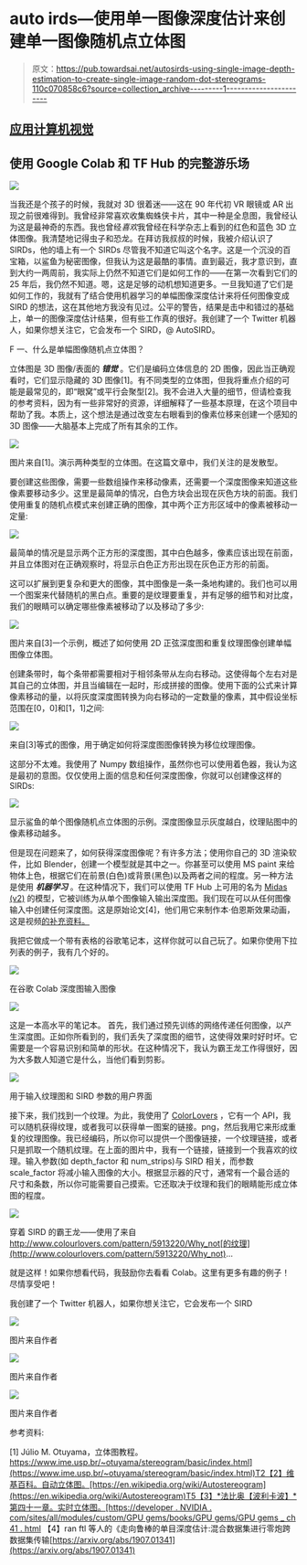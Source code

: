 # auto irds—使用单一图像深度估计来创建单一图像随机点立体图

> 原文：<https://pub.towardsai.net/autosirds-using-single-image-depth-estimation-to-create-single-image-random-dot-stereograms-110c070858c6?source=collection_archive---------1----------------------->

## [应用计算机视觉](https://towardsai.net/p/category/computer-vision)

## 使用 Google Colab 和 TF Hub 的完整游乐场

![](img/f4c9d8dd493f7ace20b5aaf600632b10.png)

当我还是个孩子的时候，我就对 3D 很着迷——这在 90 年代初 VR 眼镜或 AR 出现之前很难得到。我曾经非常喜欢收集蜘蛛侠卡片，其中一种是全息图，我曾经认为这是最神奇的东西。我也曾经*喜欢*我曾经在科学杂志上看到的红色和蓝色 3D 立体图像。我清楚地记得虫子和恐龙。在拜访我叔叔的时候，我被介绍认识了 SIRDs，他的墙上有一个 SIRDs 尽管我不知道它叫这个名字。这是一个沉没的百宝箱，以鲨鱼为秘密图像，但我认为这是最酷的事情。直到最近，我才意识到，直到大约一两周前，我实际上仍然不知道它们是如何工作的——在第一次看到它们的 25 年后，我仍然不知道。嗯，这是足够的动机想知道更多。一旦我知道了它们是如何工作的，我就有了结合使用机器学习的单幅图像深度估计来将任何图像变成 SIRD 的想法，这在其他地方我没有见过。公平的警告，结果是击中和错过的基础上，单一的图像深度估计结果，但有些工作真的很好。我创建了一个 Twitter 机器人，如果你想关注它，它会发布一个 SIRD，@ AutoSIRD。

F 一、什么是单幅图像随机点立体图？

立体图是 3D 图像/表面的 ***错觉*** 。它们是编码立体信息的 2D 图像，因此当正确观看时，它们显示隐藏的 3D 图像[1]。有不同类型的立体图，但我将重点介绍的可能是最常见的，即“眼窝”或平行会聚型[2]。我不会进入大量的细节，但请检查我的参考资料，因为有一些非常好的资源，详细解释了一些基本原理，在这个项目中帮助了我。本质上，这个想法是通过改变左右眼看到的像素位移来创建一个感知的 3D 图像——大脑基本上完成了所有其余的工作。

![](img/97ab5c1826a797ce7f8b90f40866f218.png)

图片来自[1]。演示两种类型的立体图。在这篇文章中，我们关注的是发散型。

要创建这些图像，需要一些数组操作来移动像素，还需要一个深度图像来知道这些像素要移动多少。这里是最简单的情况，白色方块会出现在灰色方块的前面。我们使用重复的随机点模式来创建正确的图像，其中两个正方形区域中的像素被移动一定量:

![](img/b05d66c2dac9be50a6ee6da767951d03.png)

最简单的情况是显示两个正方形的深度图，其中白色越多，像素应该出现在前面，并且立体图对在正确观察时，将显示白色正方形出现在灰色正方形的前面。

这可以扩展到更复杂和更大的图像，其中图像是一条一条地构建的。我们也可以用一个图案来代替随机的黑白点。重要的是纹理要重复，并有足够的细节和对比度，我们的眼睛可以确定哪些像素被移动了以及移动了多少:

![](img/45f7610f4dbc48e9a1702fc7f701b98e.png)

图片来自[3]一个示例，概述了如何使用 2D 正弦深度图和重复纹理图像创建单幅图像立体图。

创建条带时，每个条带都需要相对于相邻条带从左向右移动。这使得每个左右对是其自己的立体图，并且当编辑在一起时，形成拼接的图像。使用下面的公式来计算像素移动的量，以将灰度深度图转换为向右移动的一定数量的像素，其中假设坐标范围在[0，0]和[1，1]之间:

![](img/5a63cb6065df9bf704986729bdc4743a.png)

来自[3]等式的图像，用于确定如何将深度图图像转换为移位纹理图像。

这部分不太难。我使用了 Numpy 数组操作，虽然你也可以使用着色器，我认为这是最初的意图。仅仅使用上面的信息和任何深度图像，你就可以创建像这样的 SIRDs:

![](img/220f3baa45befa3e15f0e68e3fd24e47.png)

显示鲨鱼的单个图像随机点立体图的示例。深度图像显示灰度越白，纹理贴图中的像素移动越多。

但是现在问题来了，如何获得深度图像呢？有许多方法；使用你自己的 3D 渲染软件，比如 Blender，创建一个模型就是其中之一。你甚至可以使用 MS paint 来给物体上色，根据它们在前景(白色)或背景(黑色)以及两者之间的程度。另一种方法是使用 ***机器学习*** 。在这种情况下，我们可以使用 TF Hub 上可用的名为 [Midas (v2)](https://hub.tensorflow.google.cn/intel/midas/v2/2) 的模型，它被训练为从单个图像输入输出深度图。我们现在可以从任何图像输入中创建任何深度图。这是原始论文[4]，他们用它来制作本·伯恩斯效果动画，这是视频[的补充资料。](https://www.youtube.com/watch?v=3JroOSnBuAk)

我把它做成一个带有表格的谷歌笔记本，这样你就可以自己玩了。如果你使用下拉列表的例子，我有几个好的。

![](img/ef0aa76c37df24569f313dd72ddd8c8f.png)

在谷歌 Colab 深度图输入图像

![](img/552a69ce327bffb3b4e25f43edf93c74.png)

这是一本高水平的笔记本。
首先，我们通过预先训练的网络传递任何图像，以产生深度图。正如你所看到的，我们丢失了深度图的细节，这使得效果时好时坏。它需要是一个容易识别和简单的形状。在这种情况下，我认为霸王龙工作得很好，因为大多数人知道它是什么，当他们看到剪影。

![](img/897b831d69732f5f2045944b73f25e49.png)

用于输入纹理图和 SIRD 参数的用户界面

接下来，我们找到一个纹理。为此，我使用了 [ColorLovers](https://www.colourlovers.com/) ，它有一个 API，我可以随机获得纹理，或者我可以获得单一图案的链接。png，然后我用它来形成重复的纹理图像。我已经编码，所以你可以提供一个图像链接，一个纹理链接，或者只是抓取一个随机纹理。在上面的图片中，我有一个链接，链接到一个我喜欢的纹理。输入参数(如 depth_factor 和 num_strips)与 SIRD 相关，而参数 scale_factor 将减小输入图像的大小。根据显示器的尺寸，通常有一个最合适的尺寸和条数，所以你可能需要自己摸索。它还取决于纹理和我们的眼睛能形成立体图的程度。

![](img/51d2b01d292deaec0a6049b130828971.png)

穿着 SIRD 的霸王龙——使用了来自 http://www.colourlovers.com/pattern/5913220/Why_not[的纹理](http://www.colourlovers.com/pattern/5913220/Why_not)...

就是这样！如果你想看代码，我鼓励你去看看 Colab。这里有更多有趣的例子！尽情享受吧！

我创建了一个 Twitter 机器人，如果你想关注它，它会发布一个 SIRD

![](img/bc7f27e536c6273c7b2fb44cc27c38c5.png)

图片来自作者

![](img/96cb0304e042bbca231f1a7463a2df06.png)

图片来自作者

![](img/791658168949b0b473f075c9d6afd62b.png)

图片来自作者

参考资料:

[1] Júlio M. Otuyama，立体图教程。[https://www.ime.usp.br/~otuyama/stereogram/basic/index.html](https://www.ime.usp.br/~otuyama/stereogram/basic/index.html)T2【2】维基百科。自动立体图。[https://en.wikipedia.org/wiki/Autostereogram](https://en.wikipedia.org/wiki/Autostereogram)T5【3】*法比奥【波利卡波】*第四十一章。实时立体图。[https://developer . NVIDIA . com/sites/all/modules/custom/GPU gems/books/GPU gems/GPU gems _ ch 41 . html](https://developer.nvidia.com/sites/all/modules/custom/gpugems/books/GPUGems/gpugems_ch41.html)
【4】ran ftl 等人的《走向鲁棒的单目深度估计:混合数据集进行零炮跨数据集传输[https://arxiv.org/abs/1907.01341](https://arxiv.org/abs/1907.01341)
